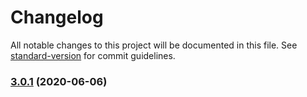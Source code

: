 # Changelog

All notable changes to this project will be documented in this file. See [standard-version](https://github.com/conventional-changelog/standard-version) for commit guidelines.

### [3.0.1](https://github.com/ArtisansFiables/email-viewer/compare/v3.0.0...v3.0.1) (2020-06-06)
